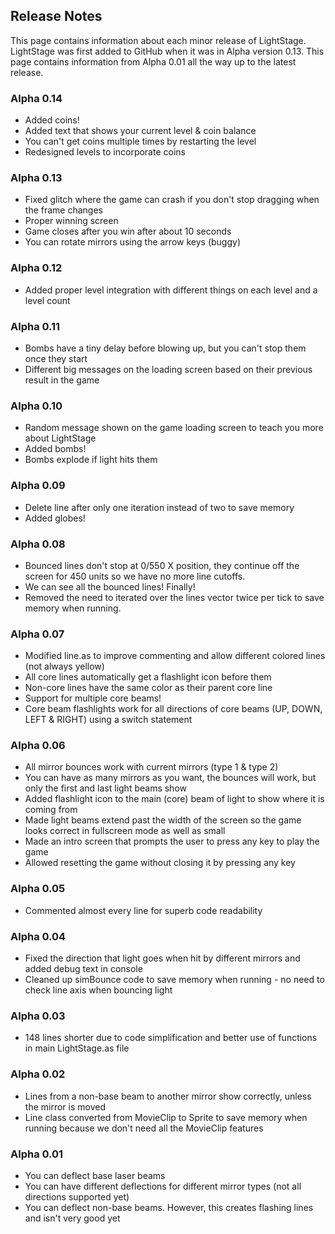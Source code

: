 ## Release Notes
This page contains information about each minor release of LightStage. LightStage was first added to GitHub when it was in Alpha version 0.13. This page contains information from Alpha 0.01 all the way up to the latest release.

### Alpha 0.14
- Added coins!
- Added text that shows your current level & coin balance
- You can't get coins multiple times by restarting the level
- Redesigned levels to incorporate coins

### Alpha 0.13
- Fixed glitch where the game can crash if you don't stop dragging when the frame changes
- Proper winning screen
- Game closes after you win after about 10 seconds
- You can rotate mirrors using the arrow keys (buggy)

### Alpha 0.12
- Added proper level integration with different things on each level and a level count

### Alpha 0.11
- Bombs have a tiny delay before blowing up, but you can't stop them once they start
- Different big messages on the loading screen based on their previous result in the game

### Alpha 0.10
- Random message shown on the game loading screen to teach you more about LightStage
- Added bombs!
- Bombs explode if light hits them

### Alpha 0.09
- Delete line after only one iteration instead of two to save memory
- Added globes!

### Alpha 0.08
- Bounced lines don't stop at 0/550 X position, they continue off the screen for 450 units so we have no more line cutoffs.
- We can see all the bounced lines! Finally!
- Removed the need to iterated over the lines vector twice per tick to save memory when running.

### Alpha 0.07
- Modified line.as to improve commenting and allow different colored lines (not always yellow)
- All core lines automatically get a flashlight icon before them
- Non-core lines have the same color as their parent core line
- Support for multiple core beams!
- Core beam flashlights work for all directions of core beams (UP, DOWN, LEFT & RIGHT) using a switch statement

### Alpha 0.06
- All mirror bounces work with current mirrors (type 1 & type 2)
- You can have as many mirrors as you want, the bounces will work, but only the first and last light beams show
- Added flashlight icon to the main (core) beam of light to show where it is coming from
- Made light beams extend past the width of the screen so the game looks correct in fullscreen mode as well as small
- Made an intro screen that prompts the user to press any key to play the game
- Allowed resetting the game without closing it by pressing any key

### Alpha 0.05
- Commented almost every line for superb code readability

### Alpha 0.04
- Fixed the direction that light goes when hit by different mirrors and added debug text in console
- Cleaned up simBounce code to save memory when running - no need to check line axis when bouncing light

### Alpha 0.03
- 148 lines shorter due to code simplification and better use of functions in main LightStage.as file

### Alpha 0.02
- Lines from a non-base beam to another mirror show correctly, unless the mirror is moved
- Line class converted from MovieClip to Sprite to save memory when running because we don't need all the MovieClip features

### Alpha 0.01
- You can deflect base laser beams
- You can have different deflections for different mirror types (not all directions supported yet)
- You can deflect non-base beams. However, this creates flashing lines and isn't very good yet
